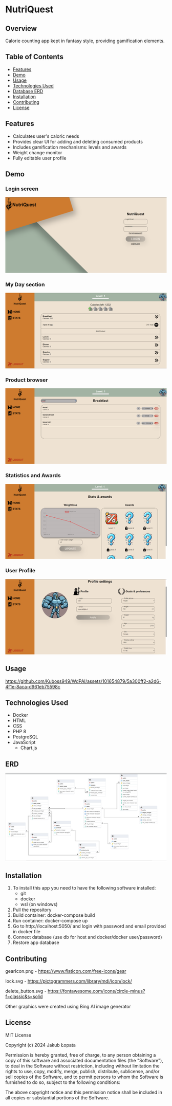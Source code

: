 # NutriQuest

## Overview

Calorie counting app kept in fantasy style, providing gamification elements.

## Table of Contents

- [Features](#features)
- [Demo](#demo)
- [Usage](#usage)
- [Technologies Used](#technologies-used)
- [Database ERD](#erd)
- [Installation](#installation)
- [Contributing](#contributing)
- [License](#license)

## Features


- Calculates user's caloric needs
- Provides clear UI for adding and deleting consumed products
- Includes gamification mechanisms: levels and awards
- Weight change monitor
- Fully editable user profile

## Demo

### Login screen
![alt text](https://github.com/Kuboss949/WdPAI/blob/Database/demo/Zrzut%20ekranu%202024-01-19%20204141.png?raw=true)
### My Day section
![alt text](https://github.com/Kuboss949/WdPAI/blob/Database/demo/Zrzut%20ekranu%202024-01-19%20204420.png?raw=true)
### Product browser
![alt text](https://github.com/Kuboss949/WdPAI/blob/Database/demo/Zrzut%20ekranu%202024-01-19%20204704.png?raw=true)
### Statistics and Awards
![alt text](https://github.com/Kuboss949/WdPAI/blob/Database/demo/Zrzut%20ekranu%202024-01-19%20205032.png?raw=true)
### User Profile
![alt text](https://github.com/Kuboss949/WdPAI/blob/Database/demo/Zrzut%20ekranu%202024-01-19%20205113.png?raw=true)

## Usage

https://github.com/Kuboss949/WdPAI/assets/101654879/5a300ff2-a2d6-4f1e-8aca-d961eb75598c



## Technologies Used

- Docker
- HTML
- CSS
- PHP 8
- PostgreSQL
- JavaScript
  - Chart.js


## ERD


![alt text](https://github.com/Kuboss949/WdPAI/blob/Database/demo/erd.png?raw=true)

## Installation

1. To install this app you need to have the following software installed:
   - git
   - docker
   - wsl (on windows)
2. Pull the repository
3. Build container: docker-compose build
4. Run container: docker-compose up
5. Go to http://localhost:5050/ and login with password and email provided in docker file
6. Connect database (use db for host and docker/docker user/password)
7. Restore app database

## Contributing

gearIcon.png - https://www.flaticon.com/free-icons/gear

lock.svg - https://pictogrammers.com/library/mdi/icon/lock/

delete_button.svg - https://fontawesome.com/icons/circle-minus?f=classic&s=solid

Other graphics were created using Bing AI image generator

## License

MIT License

Copyright (c) 2024 Jakub Łopata

Permission is hereby granted, free of charge, to any person obtaining a copy
of this software and associated documentation files (the "Software"), to deal
in the Software without restriction, including without limitation the rights
to use, copy, modify, merge, publish, distribute, sublicense, and/or sell
copies of the Software, and to permit persons to whom the Software is
furnished to do so, subject to the following conditions:

The above copyright notice and this permission notice shall be included in all
copies or substantial portions of the Software.
